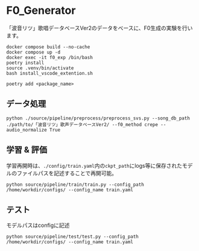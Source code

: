 # F0_Generator
「波音リツ」歌唱データベースVer2のデータをべースに、F0生成の実験を行います。

```
docker compose build --no-cache
docker compose up -d
docker exec -it f0_exp /bin/bash
poetry install
source .venv/bin/activate
bash install_vscode_extention.sh
```

```
poetry add <package_name>
```

## データ処理

```
python ./source/pipeline/preprocess/preprocess_svs.py --song_db_path ./path/to/「波音リツ」歌声データベースVer2/ --f0_method crepe --audio_normalize True
```

## 学習 & 評価
学習再開時は、`./config/train.yaml`内の`ckpt_path`にlogs等に保存されたモデルのファイルパスを記述することで再開可能。
```
python source/pipeline/train/train.py --config_path /home/workdir/configs/ --config_name train.yaml
```
## テスト
モデルパスはconfigに記述
```
python source/pipeline/test/test.py --config_path /home/workdir/configs/ --config_name train.yaml
```
